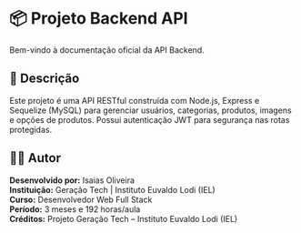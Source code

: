# 📦 Projeto Backend API

Bem-vindo à documentação oficial da API Backend.

## 🚀 Descrição
Este projeto é uma API RESTful construída com Node.js, Express e Sequelize (MySQL) para gerenciar usuários, categorias, produtos, imagens e opções de produtos. Possui autenticação JWT para segurança nas rotas protegidas.

## 👨‍💻 Autor

**Desenvolvido por:** Isaias Oliveira<br>
**Instituição:** Geração Tech | Instituto Euvaldo Lodi (IEL)<br>
**Curso:** Desenvolvedor Web Full Stack<br>
**Período:** 3 meses e 192 horas/aula<br>
**Créditos:** Projeto Geração Tech – Instituto Euvaldo Lodi (IEL)<br> 